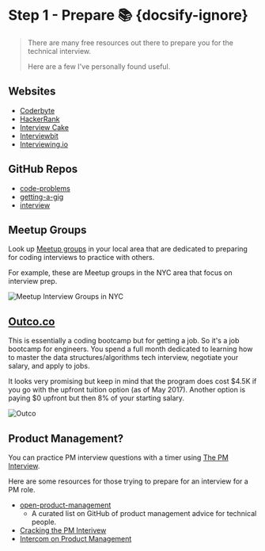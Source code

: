 # Step 1 - Prepare 📚 {docsify-ignore}

> There are many free resources out there to prepare you for the technical interview.
>
> Here are a few I've personally found useful.

## Websites

- [Coderbyte](http://coderbyte.com)
- [HackerRank]()
- [Interview Cake](http://www.interviewcake.com)
- [Interviewbit](http://www.interviewbit.com/profile/fvcproductions)
- [Interviewing.io](http://interviewing.io/)

## GitHub Repos

- [code-problems](https://github.com/blakeembrey/code-problems)
- [getting-a-gig](https://github.com/cassidoo/getting-a-gig)
- [interview](http://github.com/andreis/interview)

## Meetup Groups

Look up [Meetup groups](http://www.meetup.com) in your local area that are dedicated to preparing for coding interviews to practice with others.

For example, these are Meetup groups in the NYC area that focus on interview prep.

![Meetup Interview Groups in NYC](https://i.imgur.com/mA4TeXW.png)

## [Outco.co](https://outco.io/)

This is essentially a coding bootcamp but for getting a job. So it's a job bootcamp for engineers. You spend a full month dedicated to learning how to master the data structures/algorithms tech interview, negotiate your salary, and apply to jobs.

It looks very promising but keep in mind that the program does cost $4.5K if you go with the upfront tuition option (as of May 2017). Another option is paying $0 upfront but then 8% of your starting salary.

![Outco](https://i.imgur.com/GDy7nk4.png)

## Product Management?

You can practice PM interview questions with a timer using [The PM Interview](http://thepminterview.com/).

Here are some resources for those trying to prepare for an interview for a PM role.

- [open-product-management](https://github.com/tron1991/open-product-management)
    + A curated list on GitHub of product management advice for technical people.
- [Cracking the PM Interivew](https://www.amazon.com/gp/product/0984782818)
- [Intercom on Product Management]()
